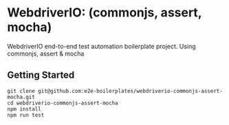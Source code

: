# WebdriverIO: (commonjs, assert, mocha)
WebdriverIO end-to-end test automation boilerplate project. Using commonjs, assert &amp; mocha

## Getting Started

    git clone git@github.com:e2e-boilerplates/webdriverio-commonjs-assert-mocha.git
    cd webdriverio-commonjs-assert-mocha
    npm install 
    npm run test

